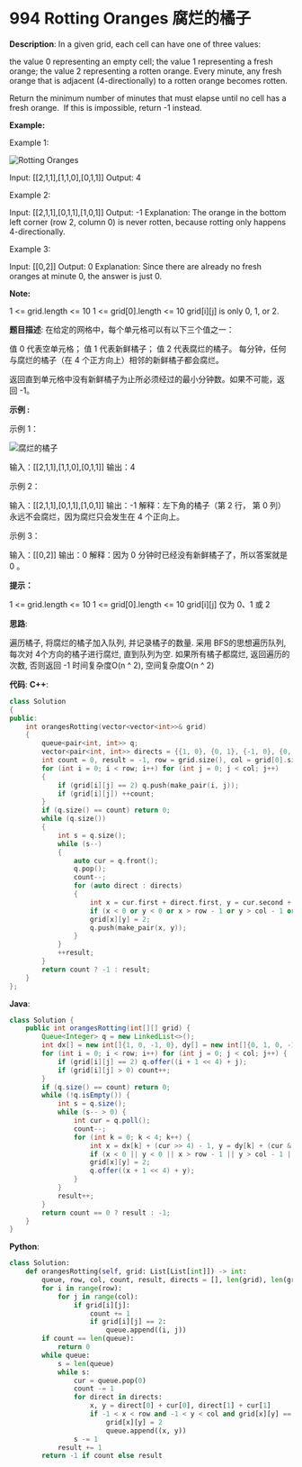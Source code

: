 # 994 Rotting Oranges 腐烂的橘子

__Description__:
In a given grid, each cell can have one of three values:

the value 0 representing an empty cell;
the value 1 representing a fresh orange;
the value 2 representing a rotten orange.
Every minute, any fresh orange that is adjacent (4-directionally) to a rotten orange becomes rotten.

Return the minimum number of minutes that must elapse until no cell has a fresh orange.  If this is impossible, return -1 instead.

__Example:__

Example 1:

![Rotting Oranges](https://assets.leetcode-cn.com/aliyun-lc-upload/uploads/2019/02/16/oranges.png)

Input: [[2,1,1],[1,1,0],[0,1,1]]
Output: 4

Example 2:

Input: [[2,1,1],[0,1,1],[1,0,1]]
Output: -1
Explanation:  The orange in the bottom left corner (row 2, column 0) is never rotten, because rotting only happens 4-directionally.

Example 3:

Input: [[0,2]]
Output: 0
Explanation:  Since there are already no fresh oranges at minute 0, the answer is just 0.

__Note:__

1 <= grid.length <= 10
1 <= grid[0].length <= 10
grid[i][j] is only 0, 1, or 2.

__题目描述__:
在给定的网格中，每个单元格可以有以下三个值之一：

值 0 代表空单元格；
值 1 代表新鲜橘子；
值 2 代表腐烂的橘子。
每分钟，任何与腐烂的橘子（在 4 个正方向上）相邻的新鲜橘子都会腐烂。

返回直到单元格中没有新鲜橘子为止所必须经过的最小分钟数。如果不可能，返回 -1。

__示例 :__

示例 1：

![腐烂的橘子](https://assets.leetcode-cn.com/aliyun-lc-upload/uploads/2019/02/16/oranges.png)

输入：[[2,1,1],[1,1,0],[0,1,1]]
输出：4

示例 2：

输入：[[2,1,1],[0,1,1],[1,0,1]]
输出：-1
解释：左下角的橘子（第 2 行， 第 0 列）永远不会腐烂，因为腐烂只会发生在 4 个正向上。

示例 3：

输入：[[0,2]]
输出：0
解释：因为 0 分钟时已经没有新鲜橘子了，所以答案就是 0 。

__提示：__

1 <= grid.length <= 10
1 <= grid[0].length <= 10
grid[i][j] 仅为 0、1 或 2

__思路__:

遍历橘子, 将腐烂的橘子加入队列, 并记录橘子的数量. 采用 BFS的思想遍历队列, 每次对 4个方向的橘子进行腐烂, 直到队列为空. 如果所有橘子都腐烂, 返回遍历的次数, 否则返回 -1
时间复杂度O(n ^ 2), 空间复杂度O(n ^ 2)

__代码__:
__C++__:

```C++
class Solution 
{
public:
    int orangesRotting(vector<vector<int>>& grid) 
    {
        queue<pair<int, int>> q;
        vector<pair<int, int>> directs = {{1, 0}, {0, 1}, {-1, 0}, {0, -1}};
        int count = 0, result = -1, row = grid.size(), col = grid[0].size();
        for (int i = 0; i < row; i++) for (int j = 0; j < col; j++)
        {
            if (grid[i][j] == 2) q.push(make_pair(i, j));
            if (grid[i][j]) ++count;
        }
        if (q.size() == count) return 0;
        while (q.size())
        {
            int s = q.size();
            while (s--)
            {
                auto cur = q.front();
                q.pop();
                count--;
                for (auto direct : directs)
                {
                    int x = cur.first + direct.first, y = cur.second + direct.second;
                    if (x < 0 or y < 0 or x > row - 1 or y > col - 1 or grid[x][y] != 1) continue;
                    grid[x][y] = 2;
                    q.push(make_pair(x, y));
                }
            }
            ++result;
        }
        return count ? -1 : result;
    }
};
```

__Java__:

```Java
class Solution {
    public int orangesRotting(int[][] grid) {
        Queue<Integer> q = new LinkedList<>();
        int dx[] = new int[]{1, 0, -1, 0}, dy[] = new int[]{0, 1, 0, -1}, row = grid.length, col = grid[0].length, count = 0, result = -1;
        for (int i = 0; i < row; i++) for (int j = 0; j < col; j++) {
            if (grid[i][j] == 2) q.offer((i + 1 << 4) + j);
            if (grid[i][j] > 0) count++;
        }
        if (q.size() == count) return 0;
        while (!q.isEmpty()) {
            int s = q.size();
            while (s-- > 0) {
                int cur = q.poll();
                count--;
                for (int k = 0; k < 4; k++) {
                    int x = dx[k] + (cur >> 4) - 1, y = dy[k] + (cur & 15);
                    if (x < 0 || y < 0 || x > row - 1 || y > col - 1 || grid[x][y] != 1) continue;
                    grid[x][y] = 2;
                    q.offer((x + 1 << 4) + y);
                }
            }
            result++;
        }
        return count == 0 ? result : -1;
    }
}
```

__Python__:

```Python
class Solution:
    def orangesRotting(self, grid: List[List[int]]) -> int:
        queue, row, col, count, result, directs = [], len(grid), len(grid[0]), 0, -1, [(1, 0), (0, 1), (-1, 0), (0, -1)]
        for i in range(row):
            for j in range(col):
                if grid[i][j]:
                    count += 1
                    if grid[i][j] == 2:
                        queue.append((i, j))
        if count == len(queue):
            return 0
        while queue:
            s = len(queue)
            while s:
                cur = queue.pop(0)
                count -= 1
                for direct in directs:
                    x, y = direct[0] + cur[0], direct[1] + cur[1]
                    if -1 < x < row and -1 < y < col and grid[x][y] == 1:
                        grid[x][y] = 2
                        queue.append((x, y))
                s -= 1
            result += 1
        return -1 if count else result
```
